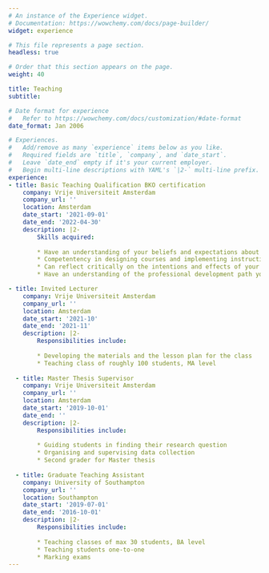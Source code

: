 ```yaml
---
# An instance of the Experience widget.
# Documentation: https://wowchemy.com/docs/page-builder/
widget: experience

# This file represents a page section.
headless: true

# Order that this section appears on the page.
weight: 40

title: Teaching
subtitle:

# Date format for experience
#   Refer to https://wowchemy.com/docs/customization/#date-format
date_format: Jan 2006

# Experiences.
#   Add/remove as many `experience` items below as you like.
#   Required fields are `title`, `company`, and `date_start`.
#   Leave `date_end` empty if it's your current employer.
#   Begin multi-line descriptions with YAML's `|2-` multi-line prefix.
experience:
- title: Basic Teaching Qualification BKO certification 
    company: Vrije Universiteit Amsterdam
    company_url: ''
    location: Amsterdam
    date_start: '2021-09-01'
    date_end: '2022-04-30'
    description: |2-
        Skills acquired:
        
        * Have an understanding of your beliefs and expectations about learning and teaching.
        * Competentency in designing courses and implementing instruction and supervising students;  
        * Can reflect critically on the intentions and effects of your actions as a teacher and come to conscious (new) action; 
        * Have an understanding of the professional development path you want to take as a teacher. 

- title: Invited Lecturer
    company: Vrije Universiteit Amsterdam
    company_url: ''
    location: Amsterdam
    date_start: '2021-10'
    date_end: '2021-11'
    description: |2-
        Responsibilities include:
        
        * Developing the materials and the lesson plan for the class
        * Teaching class of roughly 100 students, MA level
        
  - title: Master Thesis Supervisor
    company: Vrije Universiteit Amsterdam
    company_url: ''
    location: Amsterdam
    date_start: '2019-10-01'
    date_end: ''
    description: |2-
        Responsibilities include:
        
        * Guiding students in finding their research question
        * Organising and supervising data collection
        * Second grader for Master thesis
        
  - title: Graduate Teaching Assistant
    company: University of Southampton
    company_url: ''
    location: Southampton
    date_start: '2019-07-01'
    date_end: '2016-10-01'
    description: |2-
        Responsibilities include:
        
        * Teaching classes of max 30 students, BA level
        * Teaching students one-to-one
        * Marking exams
---
```

